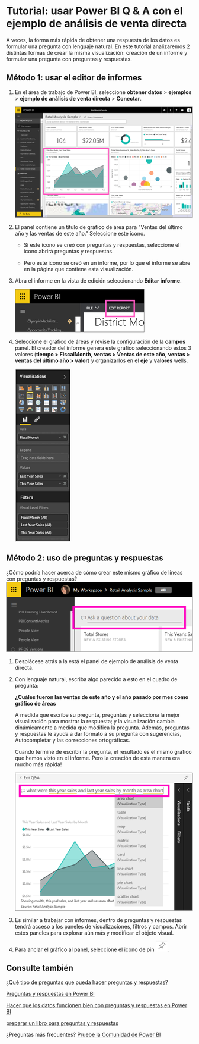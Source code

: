 <properties
   pageTitle="Tutorial: Introducción a Power BI Q & A"
   description="Tutorial: Introducción a Power BI Q & A con el ejemplo de análisis de venta directa"
   services="powerbi"
   documentationCenter=""
   authors="mihart"
   manager="mblythe"
   backup=""
   editor=""
   tags=""
   qualityFocus="monitoring"
   qualityDate=""/>

<tags
   ms.service="powerbi"
   ms.devlang="NA"
   ms.topic="article"
   ms.tgt_pltfrm="NA"
   ms.workload="powerbi"
   ms.date="10/05/2016"
   ms.author="mihart"/>
# Tutorial: usar Power BI Q & A con el ejemplo de análisis de venta directa

A veces, la forma más rápida de obtener una respuesta de los datos es formular una pregunta con lenguaje natural.  En este tutorial analizaremos 2 distintas formas de crear la misma visualización: creación de un informe y formular una pregunta con preguntas y respuestas.  

## Método 1: usar el editor de informes
1. En el área de trabajo de Power BI, seleccione **obtener datos** \> **ejemplos** \> **ejemplo de análisis de venta directa** > **Conectar**.

    ![](media/powerbi-service-tutorial-introduction-to-q-and-a/gnaTutorial_1.png)

2. El panel contiene un título de gráfico de área para "Ventas del último año y las ventas de este año."  Seleccione este icono. 

    -   Si este icono se creó con preguntas y respuestas, seleccione el icono abrirá preguntas y respuestas. 

    -   Pero este icono se creó en un informe, por lo que el informe se abre en la página que contiene esta visualización.

3. Abra el informe en la vista de edición seleccionando **Editar informe**.

    ![](media/powerbi-service-tutorial-introduction-to-q-and-a/gnaTutorial_2.png)

4. Seleccione el gráfico de áreas y revise la configuración de la **campos** panel.  El creador del informe genera este gráfico seleccionando estos 3 valores (**tiempo > FiscalMonth**, **ventas > Ventas de este año**, **ventas > ventas del último año > valor**) y organizarlos en el **eje** y **valores** wells.

    ![](media/powerbi-service-tutorial-introduction-to-q-and-a/gnaTutorial_3.png)

## Método 2: uso de preguntas y respuestas
¿Cómo podría hacer acerca de cómo crear este mismo gráfico de líneas con preguntas y respuestas?
    ![](media/powerbi-service-tutorial-introduction-to-q-and-a/power-bi-questionbox.png)

1.  Desplácese atrás a la está el panel de ejemplo de análisis de venta directa.

2.  Con lenguaje natural, escriba algo parecido a esto en el cuadro de pregunta:

    **¿Cuáles fueron las ventas de este año y el año pasado por mes como gráfico de áreas**

    A medida que escribe su pregunta, preguntas y selecciona la mejor visualización para mostrar la respuesta; y la visualización cambia dinámicamente a medida que modifica la pregunta. Además, preguntas y respuestas le ayuda a dar formato a su pregunta con sugerencias, Autocompletar y las correcciones ortográficas.

    Cuando termine de escribir la pregunta, el resultado es el mismo gráfico que hemos visto en el informe.  Pero la creación de esta manera era mucho más rápida!

    ![](media/powerbi-service-tutorial-introduction-to-q-and-a/powerbi-qna-areachart.png)

4. Es similar a trabajar con informes, dentro de preguntas y respuestas tendrá acceso a los paneles de visualizaciones, filtros y campos.  Abrir estos paneles para explorar aún más y modificar el objeto visual.

3.  Para anclar el gráfico al panel, seleccione el icono de pin ![](media/powerbi-service-tutorial-introduction-to-q-and-a/pinNoOutline.png).

## Consulte también

[¿Qué tipo de preguntas que pueda hacer preguntas y respuestas?](powerbi-service-q-and-a.md)

[Preguntas y respuestas en Power BI](powerbi-service-q-and-a.md)

[Hacer que los datos funcionen bien con preguntas y respuestas en Power BI](powerbi-service-make-your-data-work-well-with-q-and-a.md)

[preparar un libro para preguntas y respuestas](powerbi-service-make-your-data-work-well-with-q-and-a.md)

¿Preguntas más frecuentes? [Pruebe la Comunidad de Power BI](http://community.powerbi.com/)
